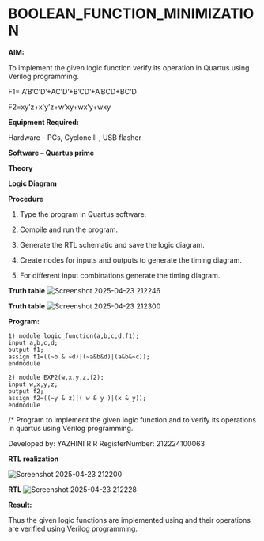 # BOOLEAN_FUNCTION_MINIMIZATION

**AIM:**

To implement the given logic function verify its operation in Quartus using Verilog programming.

F1= A’B’C’D’+AC’D’+B’CD’+A’BCD+BC’D 

F2=xy’z+x’y’z+w’xy+wx’y+wxy

**Equipment Required:**

Hardware – PCs, Cyclone II , USB flasher

**Software – Quartus prime**

**Theory**

**Logic Diagram**

**Procedure**

1.	Type the program in Quartus software.

2.	Compile and run the program.

3.	Generate the RTL schematic and save the logic diagram.

4.	Create nodes for inputs and outputs to generate the timing diagram.

5.	For different input combinations generate the timing diagram.

**Truth table**
![Screenshot 2025-04-23 212246](https://github.com/user-attachments/assets/8fde8996-cf9b-46cc-8723-bcd0e95c6193)

**Truth table**
![Screenshot 2025-04-23 212300](https://github.com/user-attachments/assets/756d62ba-6f9e-47e3-a989-1e5fbcbe0c1d)

**Program:**
```
1) module logic_function(a,b,c,d,f1);
input a,b,c,d;
output f1;
assign f1=((~b & ~d)|(~a&b&d)|(a&b&~c));
endmodule
```
```
2) module EXP2(w,x,y,z,f2);
input w,x,y,z;
output f2;
assign f2=((~y & z)|( w & y )|(x & y));
endmodule
```
/* Program to implement the given logic function and to verify its operations in quartus using Verilog programming. 

Developed by: YAZHINI R R
RegisterNumber: 212224100063


**RTL realization**

![Screenshot 2025-04-23 212200](https://github.com/user-attachments/assets/b775cd80-a125-4b4a-a4f8-57a962bdff09)

**RTL**
![Screenshot 2025-04-23 212228](https://github.com/user-attachments/assets/1d493ed6-803e-4915-80ae-58d43c2245a6)


**Result:**

Thus the given logic functions are implemented using and their operations are verified using Verilog programming.

